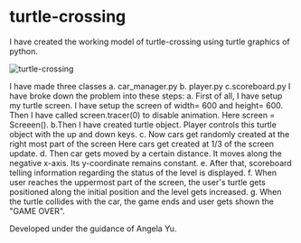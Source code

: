 # turtle-crossing
I have created the  working model of turtle-crossing  using turtle graphics of python.

![turtle-crossing](https://user-images.githubusercontent.com/97843847/161124266-fe00b222-2562-4a47-8fc4-d5dabf74b3ff.png)


I have made three classes a. car_manager.py b. player.py c.scoreboard.py
I have broke down the problem into these steps:
a. First of all, I have setup my turtle screen. I have setup the screen of width= 600 and height= 600. Then I have called screen.tracer(0) to disable animation.  Here screen = Screeen().
b.Then I have created turtle object. Player controls this turtle object with the up and down keys.
c. Now cars get randomly created at the right most part of the screen Here cars get created at 1/3 of the  screen update.
d. Then car gets moved by a certain distance. It moves along the negative x-axis. Its y-coordinate remains constant. 
e. After that, scoreboard telling information regarding the status of the  level is displayed.
f. When user reaches the uppermost part of the screen, the user's turtle gets positioned along the initial position and  the  level gets increased.
g. When the turtle collides with the car, the game ends and user gets shown the "GAME OVER".








Developed under the guidance of Angela Yu.
